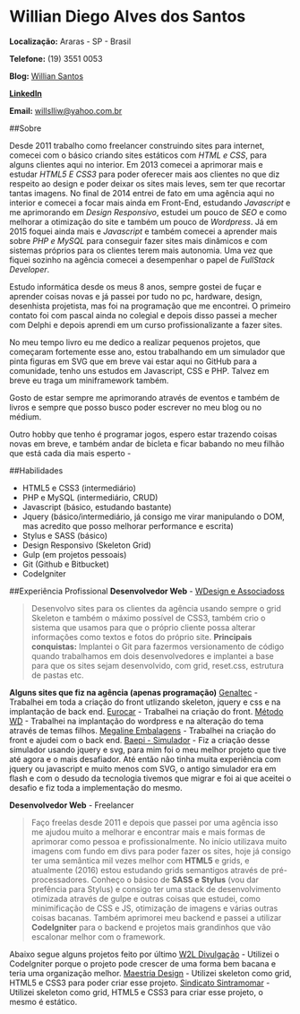 # Willian Diego Alves dos Santos

**Localização:** Araras - SP - Brasil

**Telefone:** (19) 3551 0053

**Blog:** [Willian Santos](http://dwoond.github.io)

**[LinkedIn](https://linkedin.com/in/williandsantos)**

**Email:** willslliw@yahoo.com.br

##Sobre

Desde 2011 trabalho como freelancer construindo sites para internet, comecei com o básico criando sites estáticos com _HTML e CSS_, para alguns clientes aqui no interior.
Em 2013 comecei a aprimorar mais e estudar _HTML5 E CSS3_ para poder oferecer mais aos clientes no que diz respeito ao design e poder deixar os sites mais leves, sem ter que recortar tantas imagens.
No final de 2014 entrei de fato em uma agência aqui no interior e comecei a focar mais ainda em Front-End, estudando _Javascript_ e me aprimorando em _Design Responsivo_, estudei um pouco de _SEO_ e como melhorar a otimização do site e também um pouco de _Wordpress_.
Já em 2015 foquei ainda mais e _Javascript_ e também comecei a aprender mais sobre _PHP e MySQL_ para conseguir fazer sites mais dinâmicos e com sistemas próprios para os clientes terem mais autonomia. Uma vez que fiquei sozinho na agência comecei a desempenhar o papel de _FullStack Developer_.

Estudo informática desde os meus 8 anos, sempre gostei de fuçar e aprender coisas novas e já passei por tudo no pc, hardware, design, desenhista projetista, mas foi na programação que me encontrei. O primeiro contato foi com pascal ainda no colegial e depois disso passei a mecher com Delphi e depois aprendi em um curso profissionalizante a fazer sites.

No meu tempo livro eu me dedico a realizar pequenos projetos, que começaram fortemente esse ano, estou trabalhando em um simulador que pinta figuras em SVG que em breve vai estar aqui no GitHub para a comunidade, tenho uns estudos em Javascript, CSS e PHP. Talvez em breve eu traga um miniframework também.

Gosto de estar sempre me aprimorando através de eventos e também de livros e sempre que posso busco poder escrever no meu blog ou no médium.

Outro hobby que tenho é programar jogos, espero estar trazendo coisas novas em breve, e também andar de bicleta e ficar babando no meu filhão que está cada dia mais esperto *-*

##Habilidades

 * HTML5 e CSS3 (intermediário)
 * PHP e MySQL (intermediário, CRUD)
 * Javascript (básico, estudando bastante)
 * Jquery (básico/intermediário, já consigo me virar manipulando o DOM, mas acredito que posso melhorar performance e escrita)
 * Stylus e SASS (básico)
 * Design Responsivo (Skeleton Grid)
 * Gulp (em projetos pessoais)
 * Git (Github e Bitbucket)
 * CodeIgniter
 
##Experiência Profissional
**Desenvolvedor Web** - [WDesign e Associadoss](http://wdesign.com.br)
>Desenvolvo sites para os clientes da agência usando sempre o grid Skeleton e também o máximo possível de CSS3, também crio o sistema que usamos para que o próprio cliente possa alterar informações como textos e fotos do próprio site. **Principais conquistas:** Implantei o Git para fazermos versionamento de código quando trabalhamos em dois desenvolvedores e implantei a base para que os sites sejam desenvolvido, com grid, reset.css, estrutura de pastas etc.
 
**Alguns sites que fiz na agência (apenas programação)**
[Genaltec](http://genaltec.com.br) - Trabalhei em toda a criação do front utlizando skeleton, jquery e css e na implantação de back end.
[Eurocar](http://eurocarmultimarcas.com) - Trabalhei na criação do front.
[Método WD](http://metodowd.com.br) - Trabalhei na implantação do wordpress e na alteração do tema através de temas filhos.
[Megaline Embalagens](http://megalineembalagens.com.br) - Trabalhei na criação do front e ajudei com o back end.
[Baepi - Simulador](http://www.baepi.com.br/simulador/) - Fiz a criação desse simulador usando jquery e svg, para mim foi o meu melhor projeto que tive até agora e o mais desafiador. Até então não tinha muita experiência com jquery ou javascript e muito menos com SVG, o antigo simulador era em flash e com o desudo da tecnologia tivemos que migrar e foi ai que aceitei o desafio e fiz toda a implementação do mesmo.

**Desenvolvedor Web** - Freelancer
>Faço freelas desde 2011 e depois que passei por uma agência isso me ajudou muito a melhorar e encontrar mais e mais formas de aprimorar como pessoa e profissionalmente. No início utilizava muito imagens com fundo em divs para poder fazer os sites, hoje já consigo ter uma semântica mil vezes melhor com **HTML5** e grids, e atualmente (2016) estou estudando grids semantigos através de pré-processadores. Conheço o básico de **SASS e Stylus** (vou dar prefência para Stylus) e consigo ter uma stack de desenvolvimento otimizada através de gulpe e outras coisas que estudei, como minimificação de CSS e JS, otimização de imagens e várias outras coisas bacanas. Também aprimorei meu backend e passei a utilizar **CodeIgniter** para o backend e projetos mais grandinhos que vão escalonar melhor com o framework.

Abaixo segue alguns projetos feito por último
[W2L Divulgação](http://w2ldivulgacao.com) - Utilizei o CodeIgniter porque o projeto pode crescer de uma forma bem bacana e teria uma organização melhor.
[Maestria Design](http://maestriadesign.com.br) - Utilizei skeleton como grid, HTML5  e CSS3 para poder criar esse projeto.
[Sindicato Sintramomar](http://sintramomar.com.br) - Utilizei skeleton como grid, HTML5 e CSS3 para criar esse projeto, o mesmo é estático.

 
 


